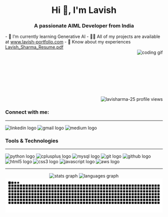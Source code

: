<h1 align="center">Hi 👋, I'm Lavish</h1>
<h3 align="center">A passionate AIML Developer from India</h3>

<div>
  <div>
- 🌱 I’m currently learning Generative AI
- 👨‍💻 All of my projects are available at <a href="https://www.lavish-portfolio.com" target="_blank">www.lavish-portfolio.com</a>
- 📄 Know about my experiences <a href="Lavish_Sharma_Resume.pdf" target="_blank">Lavish_Sharma_Resume.pdf</a>
  </div>
<div colspan=2 style="float: right; text-align: center;">
<img align="right" height="150" src="https://codebulletin.github.io/MyPortfolio/assets/gif/coding.3272fa9c861c718b769a..gif" alt="coding gif" />
</div>
  <br><br><br><br><br><br><br><br>
<p align="right"><img src="https://komarev.com/ghpvc/?username=lavisharma-25&label=Profile%20views&color=0e75b6&style=flat" alt="lavisharma-25 profile views" /></p>
</div>








<h3 align="left">Connect with me:</h3>
<hr>
<p align="left">
  <div align="left">
    <a href="https://linkedin.com/in/lavish-sharma-0108nm" target="blank" style="text-decoration: none;">
      <img src="https://raw.githubusercontent.com/maurodesouza/profile-readme-generator/master/src/assets/icons/social/linkedin/default.svg" height="40" alt="linkedin logo" />
    </a>
    <a href="mailto:lavish.sh25@gmail.com" target="blank" style="text-decoration: none;">
      <img src="https://raw.githubusercontent.com/maurodesouza/profile-readme-generator/master/src/assets/icons/social/gmail/default.svg" height="40" alt="gmail logo" />
    </a>
    <a href="https://medium.com/@lavish-sharma" target="blank" style="text-decoration: none;">
      <img src="https://raw.githubusercontent.com/maurodesouza/profile-readme-generator/master/src/assets/icons/social/medium/default.svg" height="40" alt="medium logo" />
    </a>
  </div>
</p>


<h3 align="left">Tools & Technologies</h3><hr>
<p align="left">
  <img src="https://cdn.jsdelivr.net/gh/devicons/devicon/icons/python/python-original.svg" height="40" alt="python logo"  />
  <img src="https://cdn.jsdelivr.net/gh/devicons/devicon/icons/cplusplus/cplusplus-original.svg" height="40" alt="cplusplus logo"  />
  <img src="https://cdn.jsdelivr.net/gh/devicons/devicon/icons/mysql/mysql-original.svg" height="40" alt="mysql logo"  />
  <img src="https://cdn.jsdelivr.net/gh/devicons/devicon/icons/git/git-original.svg" height="40" alt="git logo"  />
  <img src="https://cdn.jsdelivr.net/gh/devicons/devicon/icons/github/github-original.svg" height="40" alt="github logo"  />
  <img src="https://cdn.jsdelivr.net/gh/devicons/devicon/icons/html5/html5-original.svg" height="40" alt="html5 logo"  />
  <img src="https://cdn.jsdelivr.net/gh/devicons/devicon/icons/css3/css3-original.svg" height="40" alt="css3 logo"  />
  <img src="https://cdn.jsdelivr.net/gh/devicons/devicon/icons/javascript/javascript-original.svg" height="40" alt="javascript logo"  />
  <img src="https://cdn.jsdelivr.net/gh/devicons/devicon/icons/amazonwebservices/amazonwebservices-line-wordmark.svg" height="40" alt="aws logo"  />  
  </p>
  

<hr>

























<div align="center">
  <img src="https://github-readme-stats.vercel.app/api?username=lavisharma-25&hide_title=false&hide_rank=false&show_icons=true&include_all_commits=true&count_private=true&disable_animations=false&theme=dracula&locale=en&hide_border=false" height="150" alt="stats graph"  />
  <img src="https://github-readme-stats.vercel.app/api/top-langs?username=lavisharma-25&locale=en&hide_title=false&layout=compact&card_width=320&langs_count=5&theme=dracula&hide_border=false" height="150" alt="languages graph"  />
</div>

<img src="https://raw.githubusercontent.com/lavisharma-25/lavisharma-25/output/snake.svg" alt="Snake animation" />
